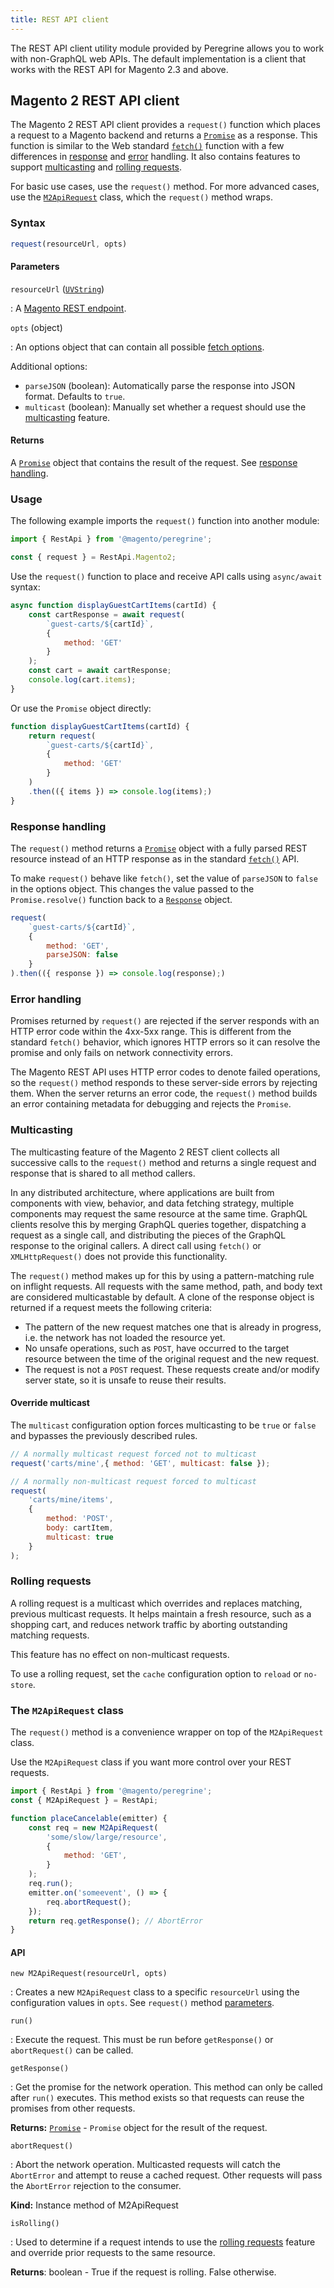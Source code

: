 ```yaml
---
title: REST API client
---
```


The REST API client utility module provided by Peregrine allows you to work with non-GraphQL web APIs.
The default implementation is a client that works with the REST API for Magento 2.3 and above.

## Magento 2 REST API client

The Magento 2 REST API client provides a `request()` function which places a request to a Magento backend and returns a [`Promise`][] as a response.
This function is similar to the Web standard [`fetch()`][] function with a few differences in [response][] and [error][] handling.
It also contains features to support [multicasting][] and [rolling requests][].

For basic use cases, use the `request()` method.
For more advanced cases, use the [`M2ApiRequest`][] class, which the `request()` method wraps.

### Syntax

```js
request(resourceUrl, opts)
```

#### Parameters

`resourceUrl` ([`UVString`][])

: A [Magento REST endpoint][].

`opts` (object)

: An options object that can contain all possible [fetch options][].

  Additional options:

  * `parseJSON` (boolean): Automatically parse the response into JSON format.
    Defaults to `true`.
  * `multicast` (boolean): Manually set whether a request should use the [multicasting][] feature.

#### Returns

A [`Promise`][] object that contains the result of the request. See [response handling][response].

### Usage

The following example imports the `request()` function into another module:

```js
import { RestApi } from '@magento/peregrine';

const { request } = RestApi.Magento2;
```

Use the `request()` function to place and receive API calls using `async/await` syntax:

```js
async function displayGuestCartItems(cartId) {
    const cartResponse = await request(
        `guest-carts/${cartId}`,
        {
            method: 'GET'
        }
    );
    const cart = await cartResponse;
    console.log(cart.items);
}
```

Or use the `Promise` object directly:

```js
function displayGuestCartItems(cartId) {
    return request(
        `guest-carts/${cartId}`,
        {
            method: 'GET'
        }
    )
    .then(({ items }) => console.log(items);)
}
```

### Response handling

The `request()` method returns a [`Promise`][] object with a fully parsed REST resource instead of an HTTP response as in the standard [`fetch()`][] API.

To make `request()` behave like `fetch()`, set the value of `parseJSON` to `false` in the options object.
This changes the value passed to the `Promise.resolve()` function back to a [`Response`][] object.

```js
request(
    `guest-carts/${cartId}`,
    {
        method: 'GET',
        parseJSON: false
    }
).then(({ response }) => console.log(response);)
```

### Error handling

Promises returned by `request()` are rejected if the server responds with an HTTP error code within the 4xx-5xx range.
This is different from the standard `fetch()` behavior, which ignores HTTP errors so it can resolve the promise and only fails on network connectivity errors.

The Magento REST API uses HTTP error codes to denote failed operations, so
the `request()` method responds to these server-side errors by rejecting them.
When the server returns an error code, the `request()` method builds an error containing metadata for debugging and rejects the `Promise`.


### Multicasting

The multicasting feature of the Magento 2 REST client collects all successive calls to the `request()` method and returns a single request and response that is shared to all method callers.

In any distributed architecture, where applications are built from components with view, behavior, and data fetching strategy, multiple components may request the same resource at the same time. 
GraphQL clients resolve this by merging GraphQL queries together, dispatching a request as a single call, and distributing the pieces of the GraphQL response to the original callers.
A direct call using `fetch()` or `XMLHttpRequest()` does not provide this functionality.

The `request()` method makes up for this by using a pattern-matching rule on inflight requests.
All requests with the same method, path, and body text are considered multicastable by default.
A clone of the response object is returned if a request meets the following criteria:

* The pattern of the new request matches one that is already in progress, i.e. the network has not loaded the resource yet.
* No unsafe operations, such as `POST`, have occurred to the target resource between the time of the original request and the new request.
* The request is not a `POST` request.
  These requests create and/or modify server state, so it is unsafe to reuse their results.

#### Override multicast

The `multicast` configuration option forces multicasting to be `true` or `false` and bypasses the previously described rules.

```js
// A normally multicast request forced not to multicast
request('carts/mine',{ method: 'GET', multicast: false });

// A normally non-multicast request forced to multicast
request(
    'carts/mine/items',
    {
        method: 'POST',
        body: cartItem,
        multicast: true
    }
);
```

### Rolling requests

A rolling request is a multicast which overrides and replaces matching, previous multicast requests.
It helps maintain a fresh resource, such as a shopping cart, and reduces network traffic by aborting outstanding matching requests.

This feature has no effect on non-multicast requests.

To use a rolling request, set the `cache` configuration option to `reload` or `no-store`.

### The `M2ApiRequest` class

The `request()` method is a convenience wrapper on top of the
`M2ApiRequest` class.

Use the `M2ApiRequest` class if you want more control over your REST requests.

```js
import { RestApi } from '@magento/peregrine';
const { M2ApiRequest } = RestApi;

function placeCancelable(emitter) {
    const req = new M2ApiRequest(
        'some/slow/large/resource',
        {
            method: 'GET',
        }
    );
    req.run();
    emitter.on('someevent', () => {
        req.abortRequest();
    });
    return req.getResponse(); // AbortError
}
```

#### API

`new M2ApiRequest(resourceUrl, opts)`

: Creates a new `M2ApiRequest` class to a specific `resourceUrl` using the configuration values in `opts`.
  See `request()` method [parameters][].

`run()`

: Execute the request.
  This must be run before `getResponse()` or `abortRequest()` can be called.

`getResponse()`

: Get the promise for the network operation.
  This method can only be called after `run()` executes.
  This method exists so that requests can reuse the promises from other requests.

  **Returns:** [`Promise`][] - `Promise` object for the result of the request.

`abortRequest()`

: Abort the network operation.
  Multicasted requests will catch the `AbortError` and attempt to reuse a cached request.
  Other requests will pass the `AbortError` rejection to the consumer.

  **Kind:** Instance method of M2ApiRequest

`isRolling()`

: Used to determine if a request intends to use the [rolling requests][] feature and override prior requests to the same resource.

  **Returns**: boolean - True if the request is rolling. False otherwise.

[`Promise`]: https://developer.mozilla.org/en-US/docs/Web/JavaScript/Reference/Global_Objects/Promise
[`fetch()`]: https://developer.mozilla.org/en-US/docs/Web/API/WindowOrWorkerGlobalScope/fetch
[response]: #response-handling
[error]: #error-handling
[multicasting]: #multicasting
[rolling requests]: #rolling-requests
[`Response`]: https://developer.mozilla.org/en-US/docs/Web/API/Response
[Magento REST endpoint]: https://devdocs.magento.com/guides/v2.3/rest/list.html
[fetch options]: https://developer.mozilla.org/en-US/docs/Web/API/WindowOrWorkerGlobalScope/fetch#Parameters
[`UVString`]: https://developer.mozilla.org/en-US/docs/Web/API/USVString
[`M2ApiRequest`]: #the-m2apirequest-class
[parameters]: #parameters
